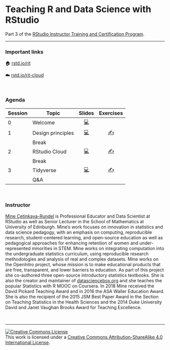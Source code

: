 
# Teaching R and Data Science with RStudio

Part 3 of the [RStudio Instructor Training and Certification
Program](https://education.rstudio.com/trainers).

-----

### Important links

🏠 [rstd.io/rit](https://rstd.io/rit)

☁️ [rstd.io/rit-cloud](https://rstd.io/rit-cloud)

<br>

### Agenda

| Session | Topic             |                                                      Slides                                                      |                                                 Exercises                                                 |
| ------- | ----------------- | :--------------------------------------------------------------------------------------------------------------: | :-------------------------------------------------------------------------------------------------------: |
| 0       | Welcome           |           [💻](https://rstudio-education.github.io/instructor-training/slides/0-welcome/0-welcome.html)           |                                                                                                           |
| 1       | Design principles | [💻](https://rstudio-education.github.io/instructor-training/slides/1-design-principles/1-design-principles.html) | [✍️](https://github.com/rstudio-education/instructor-training/tree/master/exercises/1-design-principles/) |
|         | Break             |                                                                                                                  |                                                                                                           |
| 2       | RStudio Cloud     |     [💻](https://rstudio-education.github.io/instructor-training/slides/2-rstudio-cloud/2-rstudio-cloud.html)     |   [✍️](https://github.com/rstudio-education/instructor-training/tree/master/exercises/2-rstudio-cloud)    |
|         | Break             |                                                                                                                  |                                                                                                           |
| 3       | Tidyverse         |   [💻](https://rstudio-education.github.io/instructor-training/slides/3-teach-tidyverse/3-teach-tidyverse.html)   |  [✍️](https://github.com/rstudio-education/instructor-training/tree/master/exercises/3-teach-tidyverse/)  |
|         | Q\&A              |                                                                                                                  |                                                                                                           |

<br>

### Instructor

[Mine Çetinkaya-Rundel](http://mine-cr.com/) is Professional Educator
and Data Scientist at RStudio as well as Senior Lecturer in the School
of Mathematics at University of Edinburgh. Mine’s work focuses on
innovation in statistics and data science pedagogy, with an emphasis on
computing, reproducible research, student-centered learning, and
open-source education as well as pedagogical approaches for enhancing
retention of women and under-represented minorities in STEM. Mine works
on integrating computation into the undergraduate statistics curriculum,
using reproducible research methodologies and analysis of real and
complex datasets. Mine works on the OpenIntro project, whose mission is
to make educational products that are free, transparent, and lower
barriers to education. As part of this project she co-authored three
open-source introductory statistics textbooks. She is also the creator
and maintainer of [datasciencebox.org](https://datasciencebox.org/) and
she teaches the popular Statistics with R MOOC on Coursera. In 2018 Mine
received the David Pickard Teaching Award and in 2016 the ASA Waller
Education Award. She is also the recipient of the 2015 JSM Best Paper
Award in the Section on Teaching Statistics in the Health Sciences and
the 2014 Duke University David and Janet Vaughan Brooks Award for
Teaching Excellence.

<br>

-----

<a rel="license" href="http://creativecommons.org/licenses/by-sa/4.0/"><img alt="Creative Commons License" style="border-width:0" src="https://i.creativecommons.org/l/by-sa/4.0/88x31.png" /></a><br />This
work is licensed under a [Creative Commons Attribution-ShareAlike 4.0
International License](LICENSE.md).
